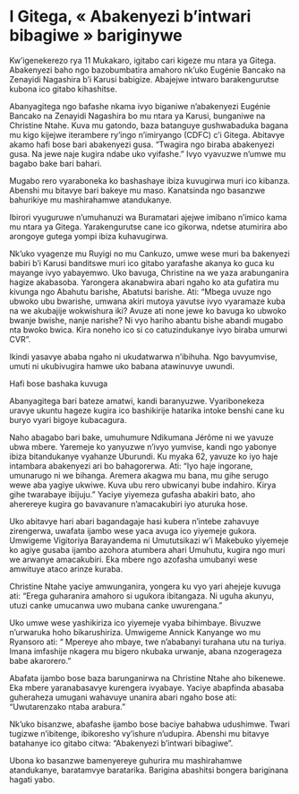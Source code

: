 # I Gitega, « Abakenyezi b’intwari bibagiwe » bariginywe

Kw’igenekerezo rya 11 Mukakaro, igitabo cari kigeze mu ntara ya Gitega. Abakenyezi baho ngo bazobumbatira amahoro nk’uko Eugénie Bancako na Zenayidi Nagashira b’i Karusi babigize. Abajejwe intwaro barakengurutse kubona ico gitabo kihashitse.

Abanyagitega ngo bafashe nkama ivyo biganiwe n’abakenyezi Eugénie Bancako na Zenayidi Nagashira bo mu ntara ya Karusi, bunganiwe na Christine Ntahe. Kuva mu gatondo, baza batanguye gushwabaduka bagana mu kigo kijejwe iterambere ry’ingo n’imiryango (CDFC) c’i Gitega. Abitavye akamo hafi bose bari abakenyezi gusa. “Twagira ngo biraba abakenyezi gusa. Na jewe naje kugira ndabe uko vyifashe.” Ivyo vyavuzwe n’umwe mu bagabo bake bari bahari.

Mugabo rero vyaraboneka ko bashashaye ibiza kuvugirwa muri ico kibanza. Abenshi mu bitavye bari bakeye mu maso. Kanatsinda ngo basanzwe bahurikiye mu mashirahamwe atandukanye.

Ibirori vyuguruwe n’umuhanuzi wa Buramatari ajejwe imibano n’imico kama mu ntara ya Gitega. Yarakengurutse cane ico gikorwa, ndetse atumirira abo arongoye gutega yompi ibiza kuhavugirwa.

Nk’uko vyagenze mu Ruyigi no mu Cankuzo, umwe wese muri ba bakenyezi babiri b’i Karusi banditswe muri ico gitabo yarafashe akanya ko guca ku mayange ivyo yabayemwo. Uko bavuga, Christine na we yaza arabunganira hagize akabasoba. Yarongera akanabwira abari ngaho ko ata gufatira mu kivunga ngo Abahutu barishe, Abatutsi barishe. Ati: “Mbega uvuze ngo ubwoko ubu bwarishe, umwana akiri mutoya yavutse ivyo vyaramaze kuba na we akubajije wokwishura iki? Avuze ati none jewe ko bavuga ko ubwoko bwanje bwishe, nanje narishe? Ni vyo hariho abantu bishe abandi mugabo nta bwoko bwica. Kira noneho ico si co catuzindukanye ivyo biraba umurwi CVR”.

Ikindi yasavye ababa ngaho ni ukudatwarwa n’ibihuha. Ngo bavyumvise, umuti ni ukubivugira hamwe uko babana atawinuvye uwundi.

Hafi bose bashaka kuvuga

Abanyagitega bari bateze amatwi, kandi baranyuzwe. Vyaribonekeza uravye ukuntu hageze kugira ico bashikirije hatarika intoke benshi cane ku buryo vyari bigoye kubacagura.

Naho abagabo bari bake, umuhumure Ndikumana Jérôme ni we yavuze ubwa mbere. Yaremeje ko yanyuzwe n’ivyo yumvise, kandi ngo yabonye ibiza bitandukanye vyahanze Uburundi. Ku myaka 62, yavuze ko iyo haje intambara abakenyezi ari bo bahagorerwa. Ati: “Iyo haje ingorane, umunarugo ni we bihanga. Aremera akagwa mu bana, mu gihe serugo wewe aba yagiye ukwiwe. Kuva ubu rero ubwicanyi bube indahiro. Kirya gihe twarabaye ibijuju.” Yaciye yiyemeza gufasha abakiri bato, aho aherereye kugira go bavavanure n’amacakubiri iyo aturuka hose.

Uko abitavye hari abari bagandagaje hasi kubera n’intebe zahavuye zirengerwa, uwafata ijambo wese yaca avuga ico yiyemeje gukora. Umwigeme Vigitoriya Barayandema ni Umututsikazi w’i Makebuko yiyemeje ko agiye gusaba ijambo azohora atumbera ahari Umuhutu, kugira ngo muri we arwanye amacakubiri. Eka mbere ngo azofasha umubanyi wese amwituye ataco arinze kuraba.

Christine Ntahe yaciye amwunganira, yongera ku vyo yari ahejeje kuvuga ati: “Erega guharanira amahoro si ugukora ibitangaza. Ni uguha akunyu, utuzi canke umucanwa uwo mubana canke uwurengana.”

Uko umwe wese yashikiriza ico yiyemeje vyaba bihimbaye. Bivuzwe n’urwaruka hoho bikarushiriza. Umwigeme Annick Kanyange wo mu Ryansoro ati: “ Mpereye aho mbaye, twe n’ababanyi turahana utu na turiya. Imana imfashije nkagera mu bigero nkubaka urwanje, abana nzogerageza babe akarorero.”

Abafata ijambo bose baza barunganirwa na Christine Ntahe aho bikenewe. Eka mbere yaranabasavye kurengera ivyabaye. Yaciye abapfinda abasaba guheraheza umugani wahavuye unanira abari ngaho bose ati: “Uwutarenzako ntaba arabura.”

Nk’uko bisanzwe, abafashe ijambo bose baciye bahabwa udushimwe. Twari tugizwe n’ibitenge, ibikoresho vy’ishure n’udupira. Abenshi mu bitavye batahanye ico gitabo citwa: “Abakenyezi b’intwari bibagiwe”.

Ubona ko basanzwe bamenyereye guhurira mu mashirahamwe atandukanye, baratamvye baratarika. Barigina abashitsi bongera bariginana hagati yabo.